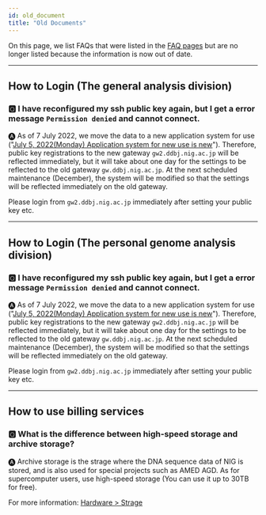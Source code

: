 ```yaml
---
id: old_document
title: "Old Documents"
---
```


On this page, we list FAQs that were listed in the [FAQ pages](/faq/faq_software) but are no longer listed because the information is now out of date.

---

## How to Login (The general analysis division)

### &#x1F180; I have reconfigured my ssh public key again, but I get a error message `Permission denied` and cannot connect.

&#x1F150; As of 7 July 2022, we move the data to a new application system for use ("[<u>July 5, 2022(Monday) Application system for new use is new</u>](/en/blog/2022-07-05-news_NewApp)").
Therefore, public key registrations to the new gateway `gw2.ddbj.nig.ac.jp` will be reflected immediately, but it will take about one day for the settings to be reflected to the old gateway `gw.ddbj.nig.ac.jp`.
At the next scheduled maintenance (December), the system will be modified so that the settings will be reflected immediately on the old gateway.

Please login from `gw2.ddbj.nig.ac.jp` immediately after setting your public key etc.

---

## How to Login (The personal genome analysis division)

### &#x1F180; I have reconfigured my ssh public key again, but I get a error message `Permission denied` and cannot connect.

&#x1F150; As of 7 July 2022, we move the data to a new application system for use ("[<u>July 5, 2022(Monday) Application system for new use is new</u>](/en/blog/2022-07-05-news_NewApp)").
Therefore, public key registrations to the new gateway `gw2.ddbj.nig.ac.jp` will be reflected immediately, but it will take about one day for the settings to be reflected to the old gateway `gw.ddbj.nig.ac.jp`.
At the next scheduled maintenance (December), the system will be modified so that the settings will be reflected immediately on the old gateway.

Please login from `gw2.ddbj.nig.ac.jp` immediately after setting your public key etc.

---

## How to use billing services

### &#x1F180; What is the difference between high-speed storage and archive storage?

&#x1F150; Archive storage is the strage where the DNA sequence data of NIG is stored, and is also used for special projects such as AMED AGD. As for supercomputer users, use high-speed storage (You can use it up to 30TB for free).

For more information: [<u>Hardware > Strage</u>](/guides/hardware/#storage)
